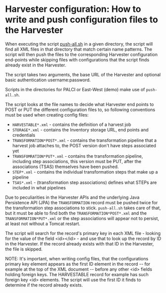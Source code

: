# Harvester configuration: How to write and push configuration files to the Harvester

When executing the script [push-all.sh](push-all.sh) in a given directory, the script will find all XML files in that directory that match certain name patterns. The script will then push the files to the corresponding Harvester configuration end-points while skipping files with configurations that the script finds already exist in the Harvester.

The script takes two arguments, the base URL of the Harvester and optional basic authentication username:password.

Scripts in the directories for PALCI or East-West (demo) make use of `push-all.sh`. 

The script looks at the file names to decide what Harvester end points to POST or PUT the different configuration files to, so following conventions must be used when creating config files:

- `HARVESTABLE*.xml`  - contains the definition of a harvest job
- `STORAGE*.xml` - contains the Inventory storage URL, end points and credentials
- `TRANSFORMATION*POST*.xml` - contains the transformation pipeline that a harvest job attaches to, the POST version don't have steps associated yet
- `TRANSFOMRATION*PUT*.xml` - contains the transformation pipeline, including step associations, this version must be PUT, after the associations (TSAS) themselves have been pushed. 
- `STEP*.xml` - contains the individual transformation steps that make up a pipeline
- `TSAS*.xml` - (transformation step associations) defines what STEPs are included in what pipelines

Due to peculiarities in the Harvester APIs and the underlying Java Persistence API (JPA) the `TRANSFORMATION` record must be pushed twice for the transformation step associations to stick. `push-all.sh` takes care of that, but it must be able to find both the `TRANSFORMATION*POST*.xml` and the `TRANSFORMATION*PUT*.xml` or the step associations will appear not to persist, at least not without a Tomcat restart.

The script will search for the record's primary key in each XML file - looking for the value of the field &lt;id&gt;&lt;/id&gt; - and use that to look up the record by ID in the Harvester. If the record already exists with that ID in the Harvester, the file is skipped. 

NOTE: It's important, when writing config files, that the configurations primary key element appears as the first ID element in the record -- for example at the top of the XML document -- before any other &lt;id&gt; fields holding foreign keys. The HARVESTABLE record for example has such foreign key &lt;id&gt; elements. The script will use the first ID it finds to determine if the record already exists. 

